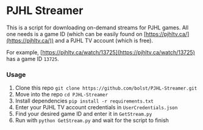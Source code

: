 # PJHL Streamer

This is a script for downloading on-demand streams for PJHL games. All one needs is a game ID (which can be easily found on [https://pjhltv.ca/](https://pjhltv.ca/)) and a PJHL TV account (which is free).

For example, [https://pjhltv.ca/watch/13725](https://pjhltv.ca/watch/13725) has a game ID `13725`.

### Usage
1. Clone this repo `git clone https://github.com/bolst/PJHL-Streamer.git`
1. Move into the repo `cd PJHL-Streamer`
1. Install dependencies `pip install -r requirements.txt`
1. Enter your PJHL TV account credentials in `UserCredentials.json`
1. Find your desired game ID and enter it in `GetStream.py`
1. Run with `python GetStream.py` and wait for the script to finish